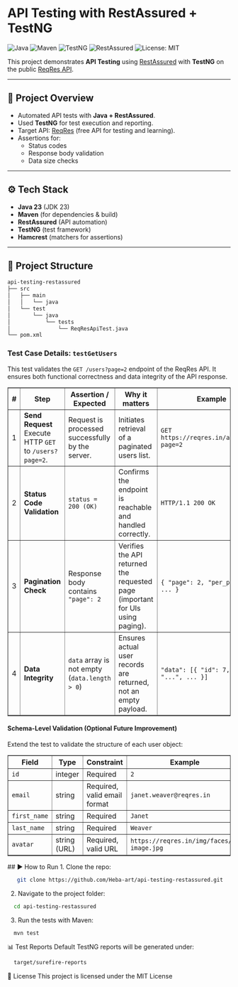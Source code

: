 # API Testing with RestAssured + TestNG

![Java](https://img.shields.io/badge/Java-23-blue?logo=java)
![Maven](https://img.shields.io/badge/Maven-Build-orange?logo=apachemaven)
![TestNG](https://img.shields.io/badge/TestNG-Framework-brightgreen)
![RestAssured](https://img.shields.io/badge/RestAssured-API--Testing-yellow)
![License: MIT](https://img.shields.io/badge/License-MIT-green)

This project demonstrates **API Testing** using [RestAssured](https://rest-assured.io/) with **TestNG** on the public [ReqRes API](https://reqres.in/).

---

## 📌 Project Overview
- Automated API tests with **Java + RestAssured**.
- Used **TestNG** for test execution and reporting.
- Target API: [ReqRes](https://reqres.in/) (free API for testing and learning).
- Assertions for:
    - Status codes
    - Response body validation
    - Data size checks

---

## ⚙️ Tech Stack
- **Java 23** (JDK 23)
- **Maven** (for dependencies & build)
- **RestAssured** (API automation)
- **TestNG** (test framework)
- **Hamcrest** (matchers for assertions)

---

## 📂 Project Structure
```bash
api-testing-restassured
├── src
│   ├── main
│   │   └── java
│   └── test
│       └── java
│           └── tests
│               └── ReqResApiTest.java
└── pom.xml
```
<h3>Test Case Details: <code>testGetUsers</code></h3>
<p>
  This test validates the <code>GET /users?page=2</code> endpoint of the ReqRes API.
  It ensures both functional correctness and data integrity of the API response.
</p>

<table border="1" cellpadding="6" cellspacing="0" width="100%">
  <thead>
    <tr>
      <th>#</th>
      <th>Step</th>
      <th>Assertion / Expected</th>
      <th>Why it matters</th>
      <th>Example</th>
    </tr>
  </thead>
  <tbody>
    <tr>
      <td>1</td>
      <td><strong>Send Request</strong><br>
          Execute HTTP <code>GET</code> to <code>/users?page=2</code>.
      </td>
      <td>Request is processed successfully by the server.</td>
      <td>Initiates retrieval of a paginated users list.</td>
      <td><code>GET https://reqres.in/api/users?page=2</code></td>
    </tr>
    <tr>
      <td>2</td>
      <td><strong>Status Code Validation</strong></td>
      <td><code>status = 200 (OK)</code></td>
      <td>Confirms the endpoint is reachable and handled correctly.</td>
      <td><code>HTTP/1.1 200 OK</code></td>
    </tr>
    <tr>
      <td>3</td>
      <td><strong>Pagination Check</strong></td>
      <td>Response body contains <code>"page": 2</code></td>
      <td>Verifies the API returned the requested page (important for UIs using paging).</td>
      <td><code>{ "page": 2, "per_page": 6, ... }</code></td>
    </tr>
    <tr>
      <td>4</td>
      <td><strong>Data Integrity</strong></td>
      <td><code>data</code> array is not empty (<code>data.length &gt; 0</code>)</td>
      <td>Ensures actual user records are returned, not an empty payload.</td>
      <td><code>"data": [{ "id": 7, "email": "...", ... }]</code></td>
    </tr>
  </tbody>
</table>

<h4>Schema-Level Validation (Optional Future Improvement)</h4>
<p>Extend the test to validate the structure of each user object:</p>

<table border="1" cellpadding="6" cellspacing="0" width="100%">
  <thead>
    <tr>
      <th>Field</th>
      <th>Type</th>
      <th>Constraint</th>
      <th>Example</th>
    </tr>
  </thead>
  <tbody>
    <tr>
      <td><code>id</code></td>
      <td>integer</td>
      <td>Required</td>
      <td><code>2</code></td>
    </tr>
    <tr>
      <td><code>email</code></td>
      <td>string</td>
      <td>Required, valid email format</td>
      <td><code>janet.weaver@reqres.in</code></td>
    </tr>
    <tr>
      <td><code>first_name</code></td>
      <td>string</td>
      <td>Required</td>
      <td><code>Janet</code></td>
    </tr>
    <tr>
      <td><code>last_name</code></td>
      <td>string</td>
      <td>Required</td>
      <td><code>Weaver</code></td>
    </tr>
    <tr>
      <td><code>avatar</code></td>
      <td>string (URL)</td>
      <td>Required, valid URL</td>
      <td><code>https://reqres.in/img/faces/2-image.jpg</code></td>
    </tr>
  </tbody>
</table>
## ▶️ How to Run 1. Clone the repo:

```bash
   git clone https://github.com/Heba-art/api-testing-restassured.git
```
2. Navigate to the project folder:
```bash 
  cd api-testing-restassured
```
3. Run the tests with Maven:
```bash
  mvn test
```
📊 Test Reports
Default TestNG reports will be generated under:
```bash
  target/surefire-reports
```
📜 License
This project is licensed under the MIT License